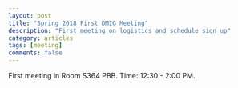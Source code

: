 ```yaml
---
layout: post
title: "Spring 2018 First DMIG Meeting"
description: "First meeting on logistics and schedule sign up"
category: articles
tags: [meeting]
comments: false
---
```


First meeting in Room S364 PBB. Time: 12:30 - 2:00 PM.
